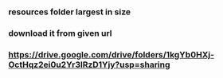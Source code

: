### resources folder largest in size
### download it from given url
### https://drive.google.com/drive/folders/1kgYb0HXj-OctHqz2ei0u2Yr3lRzD1Yjy?usp=sharing
